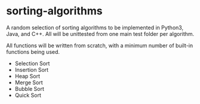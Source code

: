 # sorting-algorithms

A random selection of sorting algorithms to be implemented in Python3, Java, and C++. All will be unittested from one main test folder per algorithm.

All functions will be written from scratch, with a minimum number of built-in functions being used.

- Selection Sort
- Insertion Sort
- Heap Sort
- Merge Sort
- Bubble Sort
- Quick Sort
